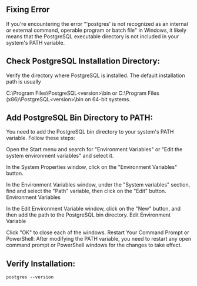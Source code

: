 ## Fixing Error

If you're encountering the error "'postgres' is not recognized as an internal or external command, operable program or batch file" in Windows, it likely means that the PostgreSQL executable directory is not included in your system's PATH variable. 

## Check PostgreSQL Installation Directory:

Verify the directory where PostgreSQL is installed. The default installation path is usually 

C:\Program Files\PostgreSQL\<version>\bin or C:\Program Files (x86)\PostgreSQL\<version>\bin on 64-bit systems.

##  Add PostgreSQL Bin Directory to PATH:

You need to add the PostgreSQL bin directory to your system's PATH variable. Follow these steps:

Open the Start menu and search for "Environment Variables" or "Edit the system environment variables" and select it.

In the System Properties window, click on the "Environment Variables" button.

In the Environment Variables window, under the "System variables" section, find and select the "Path" variable, then click on the "Edit" button.
Environment Variables

In the Edit Environment Variable window, click on the "New" button, and then add the path to the PostgreSQL bin directory.
Edit Environment Variable

Click "OK" to close each of the windows.
Restart Your Command Prompt or PowerShell:
After modifying the PATH variable, you need to restart any open command prompt or PowerShell windows for the changes to take effect.

## Verify Installation:

```
postgres --version
```